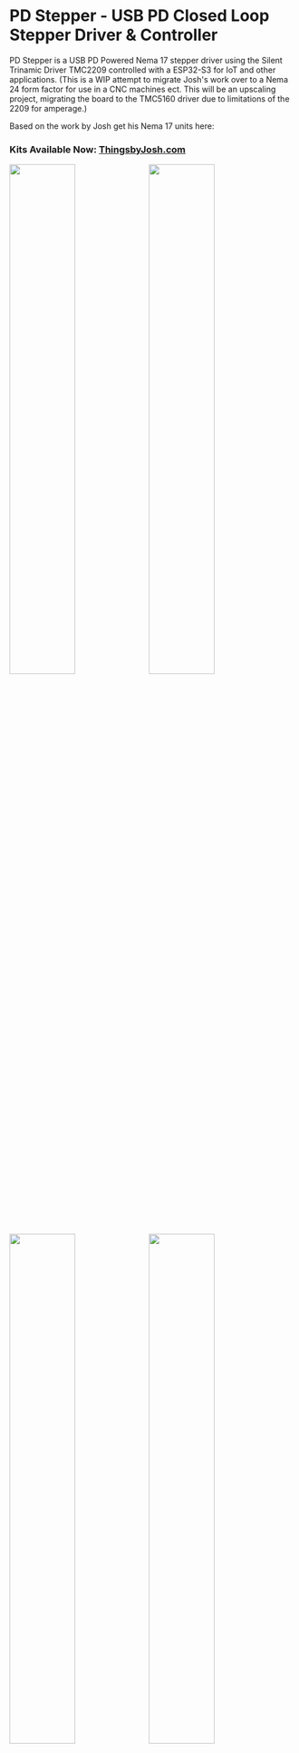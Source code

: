 # **PD Stepper** - USB PD Closed Loop Stepper Driver & Controller
PD Stepper is a USB PD Powered Nema 17 stepper driver using the Silent Trinamic Driver TMC2209 controlled with a ESP32-S3 for IoT and other applications.
(This is a WIP attempt to migrate Josh's work over to a Nema 24 form factor for use in a CNC machines ect. This will be an upscaling project, migrating the board to the TMC5160 driver due to limitations of the 2209 for amperage.)

Based on the work by Josh get his Nema 17 units here:
### Kits Available Now: [ThingsbyJosh.com](https://thingsbyjosh.com/products/pd-stepper) ###

<p float="left">
  <img src="https://github.com/joshr120/PD-Stepper/assets/120012174/70c9a55e-43c8-42c1-9540-dcf600ba0539" width="48%" />
  <img src="https://github.com/user-attachments/assets/1d594941-e84c-44e8-9f2c-273dbbe360d2" width="48%" /> 
</p>



<p float="left">
  <img src="https://github.com/user-attachments/assets/c0fa1ab4-82ac-4a1e-87f9-4fefa437d6c6" width="48%" /> 
  <img src="https://github.com/joshr120/PD-Stepper/assets/120012174/65909313-01d8-4cda-bbda-bfbe47be087a" width="48%" />
</p>


Stepper motors are fantastic for projects, but assembling the necessary components—like a microcontroller, stepper driver, power supplies for both motor and microcontroller, and optionally an encoder can lead to bulkiness, high costs, complexity, and challenges in integrating them into compact or space-constrained designs. This project addresses these issues by consolidating everything onto a single board, eliminating the drawbacks with little to no compromises.

Full Video and build guide here: https://youtu.be/qECEGUZE04s?si=eJ1GiZOdusYehDCc

## Main Features: ##
- **TMC2209 Stepper Motor Driver:** Incorporates the TMC2209 stepper motor driver, renowned for its silent operation, high precision, and advanced features such as stealthChop™, spreadCycle™ and sensorless homing, ensuring smooth, silent and efficient motor control.
- **USB PD Power:** Utilizes the USB PD standard for power delivery, giving high power, a USB-C connector and no bulky 12 and 24V power bricks needed. It ensures compatibility with a variety of power sources and enabling seamless integration into existing setups. USB PD along with the TMC2209 can drive a stepper motor with upto ~50W of power.
- **Form Factor:** Super compact forma factor, designed to fit on the back of a common Nema 17 stepper motor
- **Onboard Rotary Position Sensor:** Integrates the AS5600 magnetic rotary position sensor for accurate and reliable absolute angle measurement, enabling precise positioning and closed loop control of the stepper motor.
- **ESP32-S3 Control:** The ESP32-S3 microcontroller serves as the brains of the system, providing ample processing power, built-in Wi-Fi and Bluetooth connectivity, and a rich ecosystem of development tools and libraries for easy customization and expansion such as **ESPHome** and **ESPNow**.
- Software or hardware selectable voltage: 5V, 9V, 12V, 15V or 20V all via USB PD
- Auxiliary connectors and buttons for flexablity and expansion
- Onboard 3.3V buck converter
- Motor temperature measurment

<p align="center">
  <img src="https://github.com/user-attachments/assets/3b868411-6f42-4f43-bae5-cc7c13b03733" width="85%" />
</p>


## Kits Available For [Order](https://thingsbyjosh.com/products/pd-stepper) Now ##
   ### Subscribe on [YouTube](https://www.youtube.com/@ThingsbyJosh) for further updates. ###

<p align="center">
  <img src="https://github.com/user-attachments/assets/56066584-a997-46ac-9af4-3fe24f0ac039" width="85%" />
</p>


## Current Examples: ##
- Webserver allowing configuration, velocity and position control. (Comes pre-loaded on all kits, see [getting started](https://github.com/joshr120/PD-Stepper/tree/main/Getting%20Started) for how to use it.)
- Home automation with ESPHome and home assistant
- Wireless position copying from one encoder to another motor

## PCB: ##
PCB is a 4 layer 1.6mm custom PCB, this is what allows it to have its comapact form factor.
The Schematic, GERBERs and source files can be found in the PCB folder.

## Housing: ##
The Full Kits comes with an injection molded polycarbonate cover. This can also be 3D printed however PLA may not be suitable as the driver can get warm.

<p align="center">
  <img src="https://github.com/user-attachments/assets/9c12dd6e-50da-40aa-a390-ea1c486dddc5" width="85%" />
</p>


## Cooling: ##
Stepper motor drivers can get warm under full load. The IC is cooled from the rear through a machined aluminium heatspreader which also acts as a spacer between the PCB and the motor. Two sizes of adhesive heatsinks can also stick to the top side with the larger one protruding through the housing and the smaller one siting just below the surface allowing the stepper to sit flat.

## Software: ##
The software is currently still evolving but current sample code should be more than enough to get you started

### ESPHome ###
The provided .yaml file allows you to control the motor through ESPHOME (setup as blinds in this example). It allows you to use the buttons as inputs and set the USB PD voltage. It also outputs the AS5600 encoder reading to be used within ESPHome. The USB PD voltage and stepper microsteps can be set at startup.

### Arduino Code ###
A few arduino examples are provided in this repo:
 - **Simple button control:**
   
      This example uses the buttons on the side to run the motor as at a variety of speeds as well as requesting a specified voltage from the PD controller. This can be used for a simple turntable and uses the simple step and direction interface to the driver

 - **Slider Webpage Control:**
   
      In this example the ESP32 hosts a webpage which allows you to wirelessly control the stepper motors speed with a slider. This utilises the [TMC2209 library](https://github.com/janelia-arduino/TMC2209) to configure the stepper driver.

- **ESP-NOW Sender and Receiver:**

     In this example one PD stepper board wirelessly sends its encoder value to another board which will mimic its position. This is an example of using ESP-NOW for low latency wireless communication.

  More info on the software can be found on the [software page](Software/README.md).

## Control ##
The primary way to control the PD Stepper is over WiFi (e.g ESPHome, ESP NOW or through a webserver) however there are many other ways you can control it

- Thanks to the pin mux on the ESP32-S3 the AUX connector (3 pin JST SH) can be used to send/receive commands over many different protocols. For example: Serial UART, I2C and standard STEP & DIR signals.
- By Using the I2C connector as well as the AUX connector you could daisy chain many PD Stepper boards together.
- The standard Qwiic / Stemma QT I2C connector (4 pin JST SH) means you can connect a wide range of sensors which could be used for control (for example a [Rotary Encoder](https://www.adafruit.com/product/5880) or a [Light Sensor](https://www.adafruit.com/product/4162))

- The 3 buttons on the side of the board can be set to control speed and/or position

- Serial commands can be sent/received through the USB-C connector (Note if your device sending the commands cannot provide enough power you may need an injector of some kind)

- The ESP32-S3 also has built in BLE (Bluetooth Low Energy) which could be used for control.

- End stops can also be connected to the AUX Connector (3 pin JST SH)

## Setting the driver voltage ##
The USB PD voltage can be set by toggling 3 GPIO pins on the ESP32. This can be configured on the fly to change voltage.

By default the board will ask for 20V at startup if the microcontroller does not set the config pins fast enough. If for whatever reason your motor cannot handle 20V you may want to set resistor R18 to a set value or ensure the pins are set on startup. The voltage can be configed by software on the fly as required. 

When programming the board it is likely your computer will only be able to provide 5V, the "Power Good" line from the PD controller can tell the ESP32 it is not receiving the voltage it is asking for and in this case you should proably not enable the stepper driver (as done in the example code)

NOTE: You must use a USB PD power brick/power bank which can provide the required voltage and current along with a suitable USB-C cable. QC (Quick Charge) is not currently supported.

## Setting the driver Current ##
The motor current can be set either in hardware with the onbaord potentiometer or over the TMC2209 serial interface (see the [TMC2209 library](https://github.com/janelia-arduino/TMC2209) for for info on serial comms)
